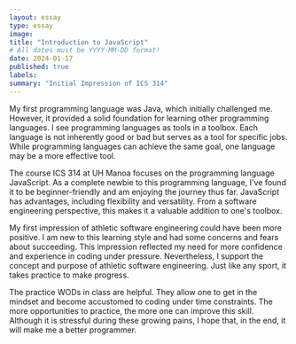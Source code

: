 ```yaml
---
layout: essay
type: essay
image: 
title: "Introduction to JavaScript"
# All dates must be YYYY-MM-DD format!
date: 2024-01-17
published: true
labels:
summary: "Initial Impression of ICS 314"
---
```


My first programming language was Java, which initially challenged me. However, it provided a solid foundation for learning other programming languages. I see programming languages as tools in a toolbox. Each language is not inherently good or bad but serves as a tool for specific jobs. While programming languages can achieve the same goal, one language may be a more effective tool.

The course ICS 314 at UH Manoa focuses on the programming language JavaScript. As a complete newbie to this programming language, I've found it to be beginner-friendly and am enjoying the journey thus far. JavaScript has advantages, including flexibility and versatility. From a software engineering perspective, this makes it a valuable addition to one's toolbox.

My first impression of athletic software engineering could have been more positive. I am new to this learning style and had some concerns and fears about succeeding. This impression reflected my need for more confidence and experience in coding under pressure. Nevertheless, I support the concept and purpose of athletic software engineering. Just like any sport, it takes practice to make progress.

The practice WODs in class are helpful. They allow one to get in the mindset and become accustomed to coding under time constraints. The more opportunities to practice, the more one can improve this skill. Although it is stressful during these growing pains, I hope that, in the end, it will make me a better programmer.
